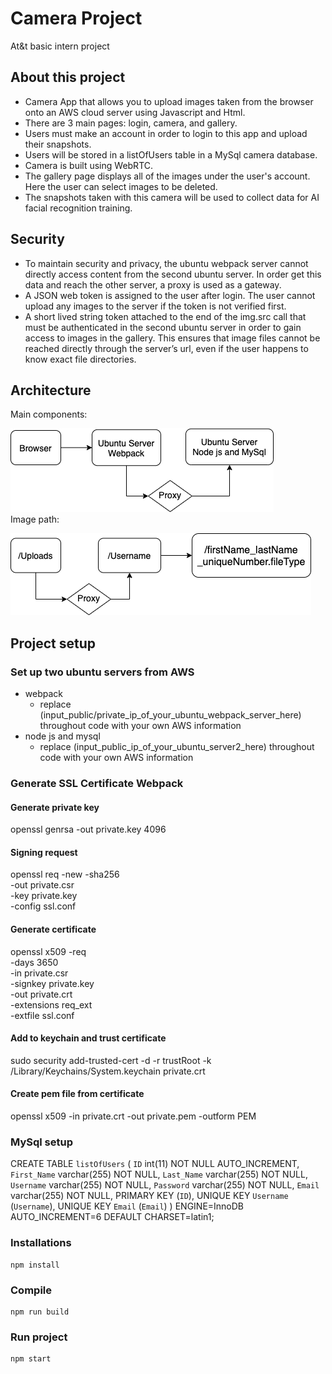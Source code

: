 # Camera Project
At&t basic intern project
## About this project
* Camera App that allows you to upload images taken from the browser onto an AWS cloud server using Javascript and Html.
* There are 3 main pages: login, camera, and gallery.
* Users must make an account in order to login to this app and upload their snapshots.
* Users will be stored in a listOfUsers table in a MySql camera database.
* Camera is built using WebRTC.
* The gallery page displays all of the images under the user's account. Here the user can select images to be deleted.
* The snapshots taken with this camera will be used to collect data for AI facial recognition training.
## Security
* To maintain security and privacy, the ubuntu webpack server cannot directly access content from the second ubuntu server. In order get this data and reach the other server, a proxy is used as a gateway.
* A JSON web token is assigned to the user after login. The user cannot upload any images to the server if the token is not verified first.
* A short lived string token attached to the end of the img.src call that must be authenticated in the second ubuntu server in order to gain access to images in the gallery. This ensures that image files cannot be reached directly through the server’s url, even if the user happens to know exact file directories. 

## Architecture
Main components:  
  
![Diagram](https://github.com/maggiezhou06/camera/blob/master/ubuntu_webpack_server/architecture.png)  
Image path:  
  
![Diagram](https://github.com/maggiezhou06/camera/blob/master/ubuntu_webpack_server/image_path.png)


## Project setup

### Set up two ubuntu servers from AWS
* webpack
  * replace (input_public/private_ip_of_your_ubuntu_webpack_server_here) throughout code with your own AWS information
* node js and mysql
  * replace (input_public_ip_of_your_ubuntu_server2_here) throughout code with your own AWS information

### Generate SSL Certificate Webpack
#### Generate private key
openssl genrsa -out private.key 4096
#### Signing request
openssl req -new -sha256 \
    -out private.csr \
    -key private.key \
    -config ssl.conf 
#### Generate certificate
openssl x509 -req \
    -days 3650 \
    -in private.csr \
    -signkey private.key \
    -out private.crt \
    -extensions req_ext \
    -extfile ssl.conf
#### Add to keychain and trust certificate
sudo security add-trusted-cert -d -r trustRoot -k /Library/Keychains/System.keychain private.crt
#### Create pem file from certificate
openssl x509 -in private.crt -out private.pem -outform PEM

### MySql setup
CREATE TABLE `listOfUsers` (
  `ID` int(11) NOT NULL AUTO_INCREMENT,
  `First_Name` varchar(255) NOT NULL,
  `Last_Name` varchar(255) NOT NULL,
  `Username` varchar(255) NOT NULL,
  `Password` varchar(255) NOT NULL,
  `Email` varchar(255) NOT NULL,
  PRIMARY KEY (`ID`),
  UNIQUE KEY `Username` (`Username`),
  UNIQUE KEY `Email` (`Email`)
) ENGINE=InnoDB AUTO_INCREMENT=6 DEFAULT CHARSET=latin1;


### Installations
```
npm install
```
### Compile
```
npm run build
```
### Run project
```
npm start
```
